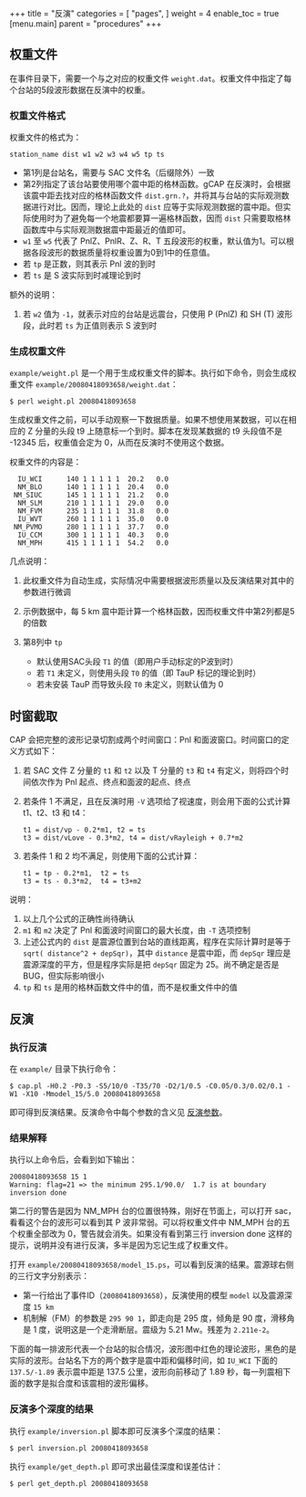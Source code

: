 +++
title = "反演"
categories = [
    "pages",
]
weight = 4
enable_toc = true
[menu.main]
parent = "procedures"
+++

## 权重文件

在事件目录下，需要一个与之对应的权重文件 `weight.dat`。权重文件中指定了每个台站的5段波形数据在反演中的权重。
<!--more-->
### 权重文件格式

权重文件的格式为：

    station_name dist w1 w2 w3 w4 w5 tp ts

- 第1列是台站名，需要与 SAC 文件名（后缀除外）一致
- 第2列指定了该台站要使用哪个震中距的格林函数。gCAP 在反演时，会根据该震中距去找对应的格林函数文件 `dist.grn.?`，并将其与台站的实际观测数据进行对比。因而，理论上此处的 `dist` 应等于实际观测数据的震中距。但实际使用时为了避免每一个地震都要算一遍格林函数，因而 `dist` 只需要取格林函数库中与实际观测数据震中距最近的值即可。
- `w1` 至 `w5` 代表了 PnlZ、PnlR、Z、R、T 五段波形的权重，默认值为1。可以根据各段波形的数据质量将权重设置为0到1中的任意值。
- 若 `tp` 是正数，则其表示 Pnl 波的到时
- 若 `ts` 是 S 波实际到时减理论到时

额外的说明：

1. 若 `w2` 值为 `-1`，就表示对应的台站是远震台，只使用 P (PnlZ) 和 SH (T) 波形段，此时若 `ts` 为正值则表示 S 波到时

### 生成权重文件

`example/weight.pl` 是一个用于生成权重文件的脚本。执行如下命令，则会生成权重文件 `example/20080418093658/weight.dat`：

    $ perl weight.pl 20080418093658

生成权重文件之前，可以手动观察一下数据质量。如果不想使用某数据，可以在相应的 Z 分量的头段 t9 上随意标一个到时。脚本在发现某数据的 t9 头段值不是 -12345 后，权重值会定为 0，从而在反演时不使用这个数据。

权重文件的内容是：

      IU_WCI      140 1 1 1 1 1  20.2   0.0
      NM_BLO      140 1 1 1 1 1  20.4   0.0
     NM_SIUC      145 1 1 1 1 1  21.2   0.0
      NM_SLM      210 1 1 1 1 1  29.0   0.0
      NM_FVM      235 1 1 1 1 1  31.8   0.0
      IU_WVT      260 1 1 1 1 1  35.0   0.0
     NM_PVMO      280 1 1 1 1 1  37.7   0.0
      IU_CCM      300 1 1 1 1 1  40.3   0.0
      NM_MPH      415 1 1 1 1 1  54.2   0.0

几点说明：

1.  此权重文件为自动生成，实际情况中需要根据波形质量以及反演结果对其中的参数进行微调
2.  示例数据中，每 5 km 震中距计算一个格林函数，因而权重文件中第2列都是5的倍数
3.  第8列中 `tp`

    - 默认使用SAC头段 `T1` 的值（即用户手动标定的P波到时）
    - 若 `T1` 未定义，则使用头段 `T0` 的值（即 TauP 标记的理论到时）
    - 若未安装 TauP 而导致头段 `T0` 未定义，则默认值为 0

## 时窗截取

CAP 会把完整的波形记录切割成两个时间窗口：Pnl 和面波窗口。时间窗口的定义方式如下：

1.  若 SAC 文件 Z 分量的 `t1` 和 `t2` 以及 T 分量的 `t3` 和 `t4` 有定义，则将四个时间依次作为 Pnl 起点、终点和面波的起点、终点
2.  若条件 1 不满足，且在反演时用 `-V` 选项给了视速度，则会用下面的公式计算 t1、t2、t3 和 t4：

        t1 = dist/vp - 0.2*m1, t2 = ts
        t3 = dist/vLove - 0.3*m2, t4 = dist/vRayleigh + 0.7*m2

3.  若条件 1 和 2 均不满足，则使用下面的公式计算：

        t1 = tp - 0.2*m1,  t2 = ts
        t3 = ts - 0.3*m2,  t4 = t3+m2

说明：

1.  以上几个公式的正确性尚待确认
2.  `m1` 和 `m2` 决定了 Pnl 和面波时间窗口的最大长度，由 `-T` 选项控制
3.  上述公式内的 `dist` 是震源位置到台站的直线距离，程序在实际计算时是等于 `sqrt( distance^2 + depSqr)`，其中 `distance` 是震中距，而 `depSqr` 理应是震源深度的平方，但是程序实际是把 `depSqr` 固定为 25。尚不确定是否是BUG，但实际影响很小
4.  `tp` 和 `ts` 是用的格林函数文件中的值，而不是权重文件中的值

## 反演

### 执行反演

在 `example/` 目录下执行命令：

    $ cap.pl -H0.2 -P0.3 -S5/10/0 -T35/70 -D2/1/0.5 -C0.05/0.3/0.02/0.1 -W1 -X10 -Mmodel_15/5.0 20080418093658

即可得到反演结果。反演命令中每个参数的含义见 [反演参数](http://wangliang.one/oh-my-cap/parameter/)。

### 结果解释

执行以上命令后，会看到如下输出：

    20080418093658 15 1
    Warning: flag=21 => the minimum 295.1/90.0/  1.7 is at boundary
    inversion done

第二行的警告是因为 NM_MPH 台的位置很特殊，刚好在节面上，可以打开 sac，看看这个台的波形可以看到其 P 波非常弱。可以将权重文件中 NM_MPH 台的五个权重全部改为 0，警告就会消失。如果没有看到第三行 inversion done 这样的提示，说明并没有进行反演，多半是因为忘记生成了权重文件。

打开 `example/20080418093658/model_15.ps`，可以看到反演的结果。震源球右侧的三行文字分别表示：

- 第一行给出了事件ID（`20080418093658`），反演使用的模型 `model` 以及震源深度 `15 km`
- 机制解（FM）的参数是 `295 90 1`，即走向是 295 度，倾角是 90 度，滑移角是 1 度，说明这是一个走滑断层。震级为 5.21 Mw。残差为 `2.211e-2`。

下面的每一排波形代表一个台站的拟合情况，波形图中红色的理论波形，黑色的是实际的波形。台站名下方的两个数字是震中距和偏移时间，如 `IU_WCI` 下面的 `137.5/-1.89` 表示震中距是 137.5 公里，波形向前移动了 1.89 秒，每一列震相下面的数字是拟合度和该震相的波形偏移。

### 反演多个深度的结果

执行 `example/inversion.pl` 脚本即可反演多个深度的结果：

    $ perl inversion.pl 20080418093658

执行 `example/get_depth.pl` 即可求出最佳深度和误差估计：

    $ perl get_depth.pl 20080418093658
